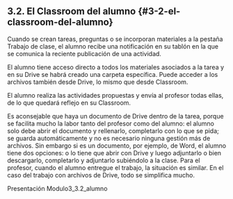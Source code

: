 ## 3.2\. El Classroom del alumno {#3-2-el-classroom-del-alumno}

Cuando se crean tareas, preguntas o se incorporan materiales a la pestaña Trabajo de clase, el alumno recibe una notificación en su tablón en la que se comunica la reciente publicación de una actividad.

El alumno tiene acceso directo a todos los materiales asociados a la tarea y en su Drive se habrá creado una carpeta específica. Puede acceder a los archivos también desde Drive, lo mismo que desde Classroom.

El alumno realiza las actividades propuestas y envía al profesor todas ellas, de lo que quedará reflejo en su Classroom.

Es aconsejable que haya un documento de Drive dentro de la tarea, porque se facilita mucho la labor tanto del profesor como del alumno: el alumno solo debe abrir el documento y rellenarlo, completarlo con lo que se pida; se guarda automáticamente y no es necesario  ninguna gestión más de archivos. Sin embargo si es un documento, por ejemplo, de Word, el alumno tiene dos opciones: o lo tiene que abrir con Drive y luego adjuntarlo o bien descargarlo, completarlo y adjuntarlo subiéndolo a la clase. Para el profesor, cuando el alumno entregue el trabajo, la situación es similar. En el caso del trabajo con archivos de Drive, todo se simplifica mucho.

Presentación Modulo3_3.2_alumno